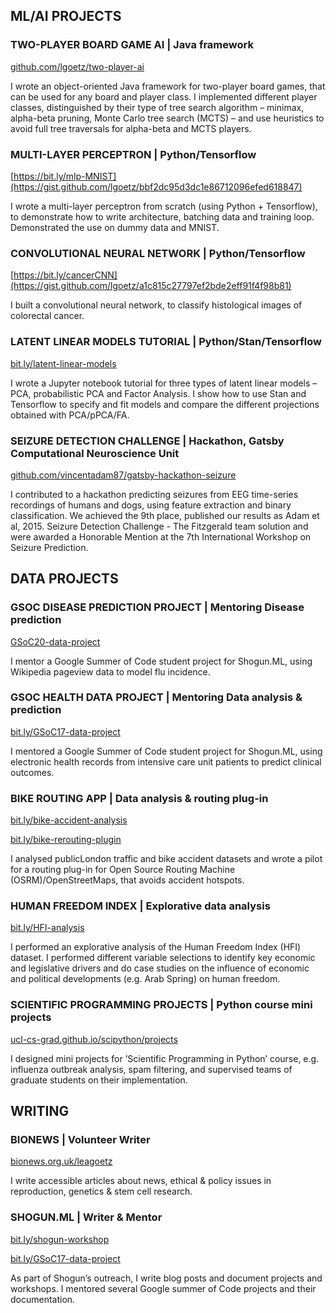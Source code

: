 ## ML/AI PROJECTS

### TWO-PLAYER BOARD GAME AI | Java framework

[github.com/lgoetz/two-player-ai](https://github.com/lgoetz/two-player-ai)

I wrote an object-oriented Java framework for two-player board games, that can be used for any board and player class. I implemented different player classes, distinguished by their type of tree search algorithm – minimax, alpha-beta pruning, Monte Carlo tree search (MCTS) – and use heuristics to avoid full tree traversals for alpha-beta and MCTS players.

### MULTI-LAYER PERCEPTRON | Python/Tensorflow

[https://bit.ly/mlp-MNIST](https://gist.github.com/lgoetz/bbf2dc95d3dc1e86712096efed618847)

I wrote a multi-layer perceptron from scratch (using Python + Tensorflow), to demonstrate how to write architecture, batching data and training loop. Demonstrated the use on dummy data and MNIST.

### CONVOLUTIONAL NEURAL NETWORK | Python/Tensorflow

[https://bit.ly/cancerCNN](https://gist.github.com/lgoetz/a1c815c27797ef2bde2eff91f4f98b81)

I built a convolutional neural network, to classify histological images of colorectal cancer. 


### LATENT LINEAR MODELS TUTORIAL | Python/Stan/Tensorflow

[bit.ly/latent-linear-models](https://gist.github.com/lgoetz/790a5e1a5b20ad9473aaacdf96fa90de)

I wrote a Jupyter notebook tutorial for three types of latent linear models – PCA, probabilistic PCA and Factor Analysis. I show how to use Stan and Tensorflow to specify and fit models and compare the different projections obtained with PCA/pPCA/FA.


### SEIZURE DETECTION CHALLENGE | Hackathon, Gatsby Computational Neuroscience Unit 

[github.com/vincentadam87/gatsby-hackathon-seizure](https://github.com/vincentadam87/gatsby-hackathon-seizure)

I contributed to a hackathon predicting seizures from EEG time-series recordings of humans and dogs, using feature extraction and binary classification. We achieved the 9th place, published our results as Adam et al, 2015. Seizure Detection Challenge - The Fitzgerald team solution and were awarded a Honorable Mention at the 7th International Workshop on Seizure Prediction.


## DATA PROJECTS

### GSOC DISEASE PREDICTION PROJECT | Mentoring Disease prediction

[GSoC20-data-project](https://github.com/shogun-toolbox/applications)

I mentor a Google Summer of Code student project for Shogun.ML, using Wikipedia pageview data to model flu incidence.

### GSOC HEALTH DATA PROJECT | Mentoring Data analysis & prediction

[bit.ly/GSoC17-data-project](https://gist.github.com/olinguyen/510f29a2dfeeca1aa30ac9bc2b474580)

I mentored a Google Summer of Code student project for Shogun.ML, using electronic health records from intensive care unit patients to predict clinical outcomes.


### BIKE ROUTING APP | Data analysis & routing plug-in

[bit.ly/bike-accident-analysis](https://gist.github.com/lgoetz/b2e98a9f45bbb05cda27c03b03e9b9f6)

[bit.ly/bike-rerouting-plugin](https://gist.github.com/lgoetz/274d5d96325bfb58f3bcda675898f2ee)


I analysed publicLondon traffic and bike accident datasets and wrote a pilot for a routing plug-in for Open Source Routing Machine (OSRM)/OpenStreetMaps, that avoids accident hotspots.


### HUMAN FREEDOM INDEX | Explorative data analysis

[bit.ly/HFI-analysis](https://gist.github.com/lgoetz/a2ea6acc120a24e932b78ee8e141a711)

I performed an explorative analysis of the Human Freedom Index (HFI) dataset. I performed different variable selections to identify key economic and legislative drivers and do case studies on the influence of economic and political developments (e.g. Arab Spring) on human freedom.

### SCIENTIFIC PROGRAMMING PROJECTS | Python course mini projects 

[ucl-cs-grad.github.io/scipython/projects](https://ucl-cs-grad.github.io/scipython/projects)

I designed mini projects for ’Scientific Programming in Python’ course, e.g. influenza outbreak analysis, spam filtering, and supervised teams of graduate students on their implementation.

## WRITING

### BIONEWS | Volunteer Writer
[bionews.org.uk/leagoetz](https://www.bionews.org.uk/leagoetz)

I write accessible articles about news, ethical & policy issues in reproduction, genetics & stem cell research.

### SHOGUN.ML | Writer & Mentor
[bit.ly/shogun-workshop](https://medium.com/@lea.goetz/the-shogun-workshop-c02b91bfd1be)

[bit.ly/GSoC17-data-project](https://gist.github.com/olinguyen/510f29a2dfeeca1aa30ac9bc2b474580)

As part of Shogun’s outreach, I write blog posts and document projects and workshops. I mentored several Google summer of Code projects and their documentation.
